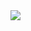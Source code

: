 <img src="https://img.shields.io/badge/Salesforce-ffffff?style=for-the-badge&logo=Salesforce&logoColor=0d9dda">
